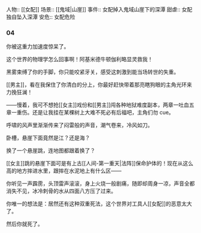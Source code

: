 人物:: [[女配]]
场景:: [[鬼域|山崖]]
事件:: 女配掉入鬼域山崖下的深潭 
甜虐:: 女配独自坠入深潭
安危::  女配危险

### 04

你被这重力加速度惊呆了。

这个世界的物理学怎么回事啊！阿基米德牛顿伽利略显灵救我！

黑雾束缚了你的手脚，你只能咬紧牙关，感受这刺激到能当场转世的失重。

[[男主]]，看在我保住了你清白的分上，你最好赶快带着那亮瞎狗眼的主角光环来力挽狂澜！

——慢着，我可不想抢[[女主]]戏份和[[男主]]闯各种地狱难度副本，两章一吐血五章一重伤。还是让我挂在某棵树上大难不死必有后福吧，主角们勿 cue。

呼啸的风声里渐渐传来了闷雷般的声音，潮气卷来，冷风如刀。

卧槽，悬崖下面竟然是江？还是海？

换了一个悬崖跳，连地图都跟着换了？

[[女主]]跳的悬崖下面可是有上古[[人间-第一重天|法阵]]保命护体的！现在从这么高的地方摔进水里，跟摔在水泥地上有什么区——

你听见一声霹雳，头顶雷声滚滚，身上火烧一般剧痛，随即却周身一凉，声音全都消失不见，冰冷刺骨的水从四面八方压了过来。

你唯一的想法是：居然还有这种双重死法，这个世界对工具人[[女配]]的恶意太大了。

然后你就死了。